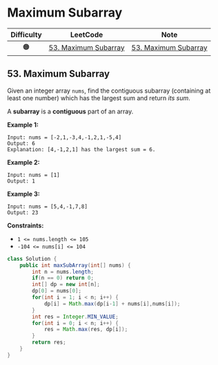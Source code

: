 # Maximum Subarray

| Difficulty |                           LeetCode                           | Note |
| :--------: | :----------------------------------------------------------: | :--: |
|     🟠      | [53. Maximum Subarray](https://leetcode.com/problems/maximum-subarray/) |[53. Maximum Subarray](#53-maximum-subarray)      |

## 53. Maximum Subarray

Given an integer array `nums`, find the contiguous subarray (containing at least one number) which has the largest sum and return *its sum*.

A **subarray** is a **contiguous** part of an array.

 

**Example 1:**

```
Input: nums = [-2,1,-3,4,-1,2,1,-5,4]
Output: 6
Explanation: [4,-1,2,1] has the largest sum = 6.
```

**Example 2:**

```
Input: nums = [1]
Output: 1
```

**Example 3:**

```
Input: nums = [5,4,-1,7,8]
Output: 23
```

 

**Constraints:**

- `1 <= nums.length <= 105`
- `-104 <= nums[i] <= 104`

```java
class Solution {
    public int maxSubArray(int[] nums) {
        int n = nums.length;
        if(n == 0) return 0;
        int[] dp = new int[n];
        dp[0] = nums[0];
        for(int i = 1; i < n; i++) {
            dp[i] = Math.max(dp[i-1] + nums[i],nums[i]);
        }
        int res = Integer.MIN_VALUE;
        for(int i = 0; i < n; i++) {
            res = Math.max(res, dp[i]);
        }
        return res;
    }
}
```

